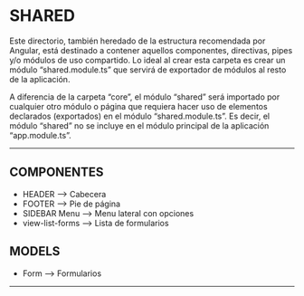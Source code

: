 # SHARED
Este directorio, también heredado de la estructura recomendada por Angular, está destinado a contener aquellos componentes, directivas, pipes y/o módulos de uso compartido. Lo ideal al crear esta carpeta es crear un módulo “shared.module.ts” que servirá de exportador de módulos al resto de la aplicación.

A diferencia de la carpeta “core”, el módulo “shared” será importado por cualquier otro módulo o página que requiera hacer uso de elementos declarados (exportados) en el módulo “shared.module.ts”. Es decir, el módulo “shared” no se incluye en el módulo principal de la aplicación “app.module.ts”.

<hr>

## COMPONENTES

* HEADER --> Cabecera
* FOOTER --> Pie de página
* SIDEBAR Menu --> Menu lateral con opciones
* view-list-forms --> Lista de formularios

## MODELS

* Form --> Formularios

<hr>